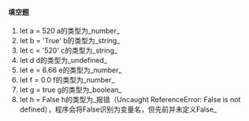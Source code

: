 #### 填空题

1. let a = 520     a的类型为_number_
2. let b = 'True'  b的类型为_string_
3. let c = '520'   c的类型为_string_
4. let d		      d的类型为_undefined_
5. let e = 6.66    e的类型为_number_
6. let f = 0.0	      f的类型为_number_
7. let g = true     g的类型为_boolean_
8. let h = False   h的类型为_报错（Uncaught ReferenceError: False is not defined），程序会将False识别为变量名，但先前并未定义False_
